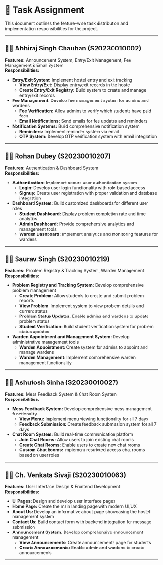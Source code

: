 # 🧾 Task Assignment

This document outlines the feature-wise task distribution and implementation responsibilities for the project.

---

## 👨‍💻 **Abhiraj Singh Chauhan (S20230010002)**

**Features:** Announcement System, Entry/Exit Management, Fee Management & Email System  
**Responsibilities:**


- **Entry/Exit System:** Implement hostel entry and exit tracking
  - **View Entry/Exit:** Display entry/exit records in the hostel
  - **Create Entry/Exit Registry:** Build system to create and manage entry/exit records
- **Fee Management:** Develop fee management system for admins and wardens
  - **Fee Verification:** Allow admins to verify which students have paid fees
  - **Email Notifications:** Send emails for fee updates and reminders
- **Notification Systems:** Build comprehensive notification system
  - **Reminders:** Implement reminder system via email
  - **OTP System:** Develop OTP verification system with email integration

---

## 👨‍💻 **Rohan Dubey (S20230010207)**

**Features:** Authentication & Dashboard System  
**Responsibilities:**

- **Authentication:** Implement secure user authentication system
  - **Login:** Develop user login functionality with role-based access
  - **Signup:** Create user registration with proper validation and database integration
- **Dashboard System:** Build customized dashboards for different user roles
  - **Student Dashboard:** Display problem completion rate and time analytics
  - **Admin Dashboard:** Provide comprehensive analytics and management tools
  - **Warden Dashboard:** Implement analytics and monitoring features for wardens

---

## 👨‍💻 **Saurav Singh (S20230010219)**

**Features:** Problem Registry & Tracking System, Warden Management  
**Responsibilities:**

- **Problem Registry and Tracking System:** Develop comprehensive problem management
  - **Create Problem:** Allow students to create and submit problem reports
  - **View Problem:** Implement system to view problem details and current status
  - **Problem Status Updates:** Enable admins and wardens to update problem status
  - **Student Verification:** Build student verification system for problem status updates
- **Warden Appointment and Management System:** Develop administrative management tools
  - **Warden Appointment:** Create system for admins to appoint and manage wardens
  - **Warden Management:** Implement comprehensive warden management functionality

---


## 👨‍💻 **Ashutosh Sinha (S20230010027)**

**Features:** Mess Feedback System & Chat Room System  
**Responsibilities:**

- **Mess Feedback System:** Develop comprehensive mess management functionality
  - **View Menu:** Implement menu viewing functionality for all 7 days
  - **Feedback Submission:** Create feedback submission system for all 7 days
- **Chat Room System:** Build real-time communication platform
  - **Join Chat Rooms:** Allow users to join existing chat rooms
  - **Create Chat Rooms:** Enable users to create new chat rooms
  - **Custom Chat Rooms:** Implement restricted access chat rooms based on user roles

---

## 👨‍💻 **Ch. Venkata Sivaji (S20230010063)**

**Features:** User Interface Design & Frontend Development  
**Responsibilities:**

- **UI Pages:** Design and develop user interface pages
- **Home Page:** Create the main landing page with modern UI/UX
- **About Us:** Develop an informative about page showcasing the hostel management system
- **Contact Us:** Build contact form with backend integration for message submission
- **Announcement System:** Develop comprehensive announcement management
  - **View Announcements:** Create announcements page for students
  - **Create Announcements:** Enable admin and wardens to create announcements

---







